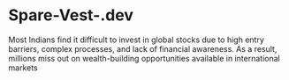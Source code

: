 # Spare-Vest-.dev
Most Indians find it difficult to invest in global stocks due to high entry barriers, complex processes, and lack of financial awareness. As a result, millions miss out on wealth-building opportunities available in international markets
